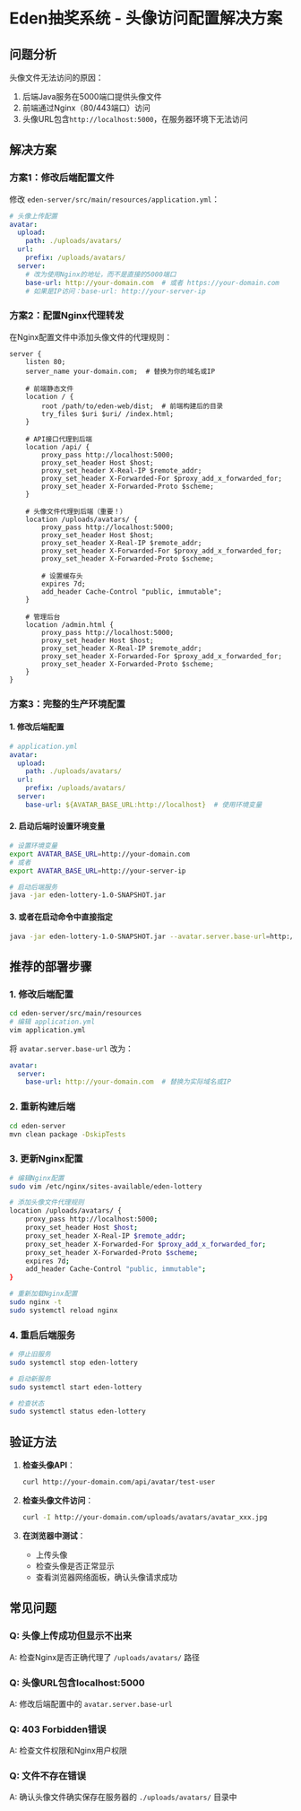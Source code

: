 # Eden抽奖系统 - 头像访问配置解决方案

## 问题分析

头像文件无法访问的原因：
1. 后端Java服务在5000端口提供头像文件
2. 前端通过Nginx（80/443端口）访问
3. 头像URL包含`http://localhost:5000`，在服务器环境下无法访问

## 解决方案

### 方案1：修改后端配置文件

修改 `eden-server/src/main/resources/application.yml`：

```yaml
# 头像上传配置
avatar:
  upload:
    path: ./uploads/avatars/
  url:
    prefix: /uploads/avatars/
  server:
    # 改为使用Nginx的地址，而不是直接的5000端口
    base-url: http://your-domain.com  # 或者 https://your-domain.com
    # 如果是IP访问：base-url: http://your-server-ip
```

### 方案2：配置Nginx代理转发

在Nginx配置文件中添加头像文件的代理规则：

```nginx
server {
    listen 80;
    server_name your-domain.com;  # 替换为你的域名或IP

    # 前端静态文件
    location / {
        root /path/to/eden-web/dist;  # 前端构建后的目录
        try_files $uri $uri/ /index.html;
    }

    # API接口代理到后端
    location /api/ {
        proxy_pass http://localhost:5000;
        proxy_set_header Host $host;
        proxy_set_header X-Real-IP $remote_addr;
        proxy_set_header X-Forwarded-For $proxy_add_x_forwarded_for;
        proxy_set_header X-Forwarded-Proto $scheme;
    }

    # 头像文件代理到后端（重要！）
    location /uploads/avatars/ {
        proxy_pass http://localhost:5000;
        proxy_set_header Host $host;
        proxy_set_header X-Real-IP $remote_addr;
        proxy_set_header X-Forwarded-For $proxy_add_x_forwarded_for;
        proxy_set_header X-Forwarded-Proto $scheme;
        
        # 设置缓存头
        expires 7d;
        add_header Cache-Control "public, immutable";
    }

    # 管理后台
    location /admin.html {
        proxy_pass http://localhost:5000;
        proxy_set_header Host $host;
        proxy_set_header X-Real-IP $remote_addr;
        proxy_set_header X-Forwarded-For $proxy_add_x_forwarded_for;
        proxy_set_header X-Forwarded-Proto $scheme;
    }
}
```

### 方案3：完整的生产环境配置

#### 1. 修改后端配置

```yaml
# application.yml
avatar:
  upload:
    path: ./uploads/avatars/
  url:
    prefix: /uploads/avatars/
  server:
    base-url: ${AVATAR_BASE_URL:http://localhost}  # 使用环境变量
```

#### 2. 启动后端时设置环境变量

```bash
# 设置环境变量
export AVATAR_BASE_URL=http://your-domain.com
# 或者
export AVATAR_BASE_URL=http://your-server-ip

# 启动后端服务
java -jar eden-lottery-1.0-SNAPSHOT.jar
```

#### 3. 或者在启动命令中直接指定

```bash
java -jar eden-lottery-1.0-SNAPSHOT.jar --avatar.server.base-url=http://your-domain.com
```

## 推荐的部署步骤

### 1. 修改后端配置
```bash
cd eden-server/src/main/resources
# 编辑 application.yml
vim application.yml
```

将 `avatar.server.base-url` 改为：
```yaml
avatar:
  server:
    base-url: http://your-domain.com  # 替换为实际域名或IP
```

### 2. 重新构建后端
```bash
cd eden-server
mvn clean package -DskipTests
```

### 3. 更新Nginx配置
```bash
# 编辑Nginx配置
sudo vim /etc/nginx/sites-available/eden-lottery

# 添加头像文件代理规则
location /uploads/avatars/ {
    proxy_pass http://localhost:5000;
    proxy_set_header Host $host;
    proxy_set_header X-Real-IP $remote_addr;
    proxy_set_header X-Forwarded-For $proxy_add_x_forwarded_for;
    proxy_set_header X-Forwarded-Proto $scheme;
    expires 7d;
    add_header Cache-Control "public, immutable";
}

# 重新加载Nginx配置
sudo nginx -t
sudo systemctl reload nginx
```

### 4. 重启后端服务
```bash
# 停止旧服务
sudo systemctl stop eden-lottery

# 启动新服务
sudo systemctl start eden-lottery

# 检查状态
sudo systemctl status eden-lottery
```

## 验证方法

1. **检查头像API**：
   ```bash
   curl http://your-domain.com/api/avatar/test-user
   ```

2. **检查头像文件访问**：
   ```bash
   curl -I http://your-domain.com/uploads/avatars/avatar_xxx.jpg
   ```

3. **在浏览器中测试**：
   - 上传头像
   - 检查头像是否正常显示
   - 查看浏览器网络面板，确认头像请求成功

## 常见问题

### Q: 头像上传成功但显示不出来
A: 检查Nginx是否正确代理了 `/uploads/avatars/` 路径

### Q: 头像URL包含localhost:5000
A: 修改后端配置中的 `avatar.server.base-url`

### Q: 403 Forbidden错误
A: 检查文件权限和Nginx用户权限

### Q: 文件不存在错误
A: 确认头像文件确实保存在服务器的 `./uploads/avatars/` 目录中
